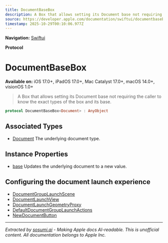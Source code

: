 ```yaml
---
title: DocumentBaseBox
description: A Box that allows setting its Document base not requiring the caller to know the exact types of the box and its base.
source: https://developer.apple.com/documentation/swiftui/documentbasebox
timestamp: 2025-10-29T00:10:06.977Z
---
```


**Navigation:** [Swiftui](/documentation/swiftui)

**Protocol**

# DocumentBaseBox

**Available on:** iOS 17.0+, iPadOS 17.0+, Mac Catalyst 17.0+, macOS 14.0+, visionOS 1.0+

> A Box that allows setting its Document base not requiring the caller to know the exact types of the box and its base.

```swift
protocol DocumentBaseBox<Document> : AnyObject
```

## Associated Types

- [Document](/documentation/swiftui/documentbasebox/document) The underlying document type.

## Instance Properties

- [base](/documentation/swiftui/documentbasebox/base) Updates the underlying document to a new value.

## Configuring the document launch experience

- [DocumentGroupLaunchScene](/documentation/swiftui/documentgrouplaunchscene)
- [DocumentLaunchView](/documentation/swiftui/documentlaunchview)
- [DocumentLaunchGeometryProxy](/documentation/swiftui/documentlaunchgeometryproxy)
- [DefaultDocumentGroupLaunchActions](/documentation/swiftui/defaultdocumentgrouplaunchactions)
- [NewDocumentButton](/documentation/swiftui/newdocumentbutton)

---

*Extracted by [sosumi.ai](https://sosumi.ai) - Making Apple docs AI-readable.*
*This is unofficial content. All documentation belongs to Apple Inc.*

